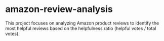 # amazon-review-analysis
This project focuses on analyzing Amazon product reviews to identify the most helpful reviews based on the helpfulness ratio (helpful votes / total votes). 
